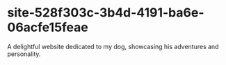 # site-528f303c-3b4d-4191-ba6e-06acfe15feae
A delightful website dedicated to my dog, showcasing his adventures and personality.
